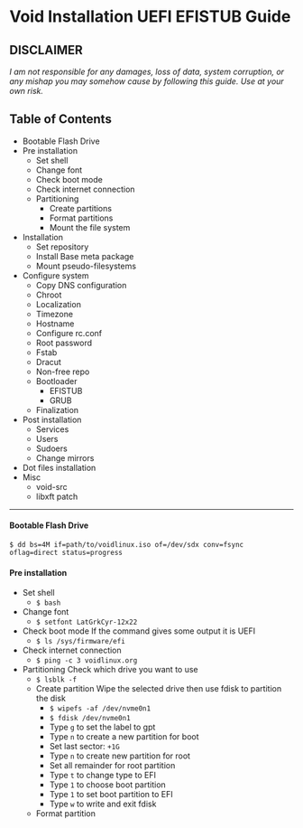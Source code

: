 # Void Installation UEFI EFISTUB Guide
**DISCLAIMER**
---
_I am not responsible for any damages, loss of data, system corruption, or any mishap you may somehow cause by following this guide._
_Use at your own risk._

## Table of Contents
- Bootable Flash Drive
- Pre installation
  - Set shell
  - Change font
  - Check boot mode
  - Check internet connection
  - Partitioning
    - Create partitions
    - Format partitions
    - Mount the file system
- Installation
  - Set repository
  - Install Base meta package
  - Mount pseudo-filesystems
- Configure system
  - Copy DNS configuration
  - Chroot
  - Localization
  - Timezone
  - Hostname
  - Configure rc.conf
  - Root password
  - Fstab
  - Dracut
  - Non-free repo
  - Bootloader
    - EFISTUB
    - GRUB
  - Finalization
- Post installation
  - Services
  - Users
  - Sudoers
  - Change mirrors
- Dot files installation
- Misc
  - void-src
  - libxft patch

---

####  Bootable Flash Drive
`$ dd bs=4M if=path/to/voidlinux.iso of=/dev/sdx conv=fsync oflag=direct status=progress`
#### Pre installation
- Set shell
  - `$ bash`
- Change font
  - `$ setfont LatGrkCyr-12x22`
- Check boot mode
If the command gives some output it is UEFI
  - `$ ls /sys/firmware/efi`
- Check internet connection
  - `$ ping -c 3 voidlinux.org`
- Partitioning
Check which drive you want to use
  - `$ lsblk -f`
  - Create partition
    Wipe the selected drive then use fdisk to partition the disk
    - `$ wipefs -af /dev/nvme0n1`
    - `$ fdisk /dev/nvme0n1`
     - Type `g` to set the label to gpt
     - Type `n` to create a new partition for boot
     - Set last sector: `+1G`
     - Type `n` to create new partition for root
     - Set all remainder for root partition
      - Type `t` to change type to EFI
      - Type `1` to choose boot partition
      - Type `1` to set boot partition to EFI
      - Type `w` to write and exit fdisk
  - Format partition 
